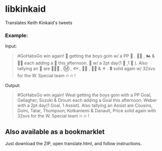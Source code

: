 # libkinkaid
Translates Keith Kinkaid's tweets

### Example:
Input:
> #GoHabsGo  win again! 🎡  getting the boys goin w/ a PP 🚨 . 👨🏼 , 🏍 & ✍🏽 each adding a 🚨 this afternoon. 🚀  w/ a 2pt day(1 🚨 ,1 🍎 ). Also tallying an 🍎  are 👨‍👦‍👦 , Ⓜ️ , 🐟 , 🧔🏻 , 👶🏻 & ⚜️ . 💲 solid again w/ 32svs for the W. Special team 🔥 🔥 !

Output:
> #GoHabsGo win again! Weal getting the boys goin with a PP Goal, Gallagher, Suzuki & Drouin each adding a Goal this afternoon. Weber with a 2pt day(1 Goal, 1 Assist). Also tallying an Assist are Cousins, Domi, Tatar, Thompson, Kotkaniemi & Danault, Price solid again with 32svs for the W. Special team 🔥 🔥 !

## Also available as a bookmarklet

Just download the ZIP, open translate.html, and follow instructions.